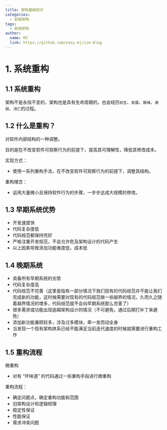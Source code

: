 ```yaml
---
title: 架构基础知识
categories:
  - 前端架构
tags:
  - 前端架构
author:
  name: MJ
  link: https://github.com/easy-mj/ise-blog
---
```


# 1. 系统重构

## 1.1 系统重构

架构不是永恒不变的，架构也是具有生命周期的，也会经历`初生`、`发展`、`巅峰`、`衰弱`、`消亡`的过程。

## 1.2 什么是重构？

对软件内部结构的一种调整。

目的是在不改变软件可观察行为的前提下，提高其可理解性，降低其修改成本。

实现方式：

- 使用一系列重构手法，在不改变软件可观察行为的前提下，调整其结构。

重构理念：

- 运用大量微小且保持软件行为的步骤，一步步达成大规模的修改。

## 1.3 早期系统优势

- 开发速度快
- 代码复杂度低
- 代码规范都保持完好
- 严格注重开发规范，不会允许危及架构设计的代码产生
- 以上因素导致添加功能难度低，成本低

## 1.4 晚期系统

- 具备所有早期系统的劣势
- 代码复杂度高
- 代码规范不完善（这里是指有一部分情况下我们现有的代码规范并不能让我们完成新的功能，这时候需要对现有的代码规范做一些越界的情况，久而久之随着越界情况的增多，代码规范就不会向早期系统那么完善了）
- 很多需求或功能出现逾越架构设计的情况（不可避免，通过后期打补丁来避免）
- 添加新功能兼顾较多，涉及过多模块，牵一发而动全身
- 当发现一个现有架构体系已经不能满足当前迭代速度的时候就需要进行重构工作

## 1.5 重构流程

微重构

- 对有 “坏味道” 的代码通过一些重构手段进行微重构

重构流程：

- 确定问题点，确定重构功能和范围
- 旧架构设计和逻辑梳理
- 稳定性保证
- 性能保证
- 需求冲突问题
